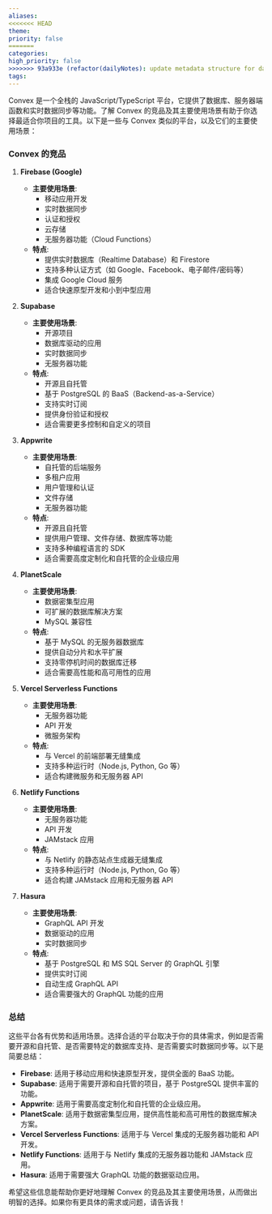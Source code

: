 ```yaml
---
aliases: 
<<<<<<< HEAD
theme: 
priority: false
=======
categories: 
high_priority: false
>>>>>>> 93a933e (refactor(dailyNotes): update metadata structure for daily notes)
tags:
---
```

Convex 是一个全栈的 JavaScript/TypeScript 平台，它提供了数据库、服务器端函数和实时数据同步等功能。了解 Convex 的竞品及其主要使用场景有助于你选择最适合你项目的工具。以下是一些与 Convex 类似的平台，以及它们的主要使用场景：

### Convex 的竞品

1. **Firebase (Google)**
   - **主要使用场景**:
     - 移动应用开发
     - 实时数据同步
     - 认证和授权
     - 云存储
     - 无服务器功能（Cloud Functions）
   - **特点**:
     - 提供实时数据库（Realtime Database）和 Firestore
     - 支持多种认证方式（如 Google、Facebook、电子邮件/密码等）
     - 集成 Google Cloud 服务
     - 适合快速原型开发和小到中型应用

2. **Supabase**
   - **主要使用场景**:
     - 开源项目
     - 数据库驱动的应用
     - 实时数据同步
     - 无服务器功能
   - **特点**:
     - 开源且自托管
     - 基于 PostgreSQL 的 BaaS（Backend-as-a-Service）
     - 支持实时订阅
     - 提供身份验证和授权
     - 适合需要更多控制和自定义的项目

3. **Appwrite**
   - **主要使用场景**:
     - 自托管的后端服务
     - 多租户应用
     - 用户管理和认证
     - 文件存储
     - 无服务器功能
   - **特点**:
     - 开源且自托管
     - 提供用户管理、文件存储、数据库等功能
     - 支持多种编程语言的 SDK
     - 适合需要高度定制化和自托管的企业级应用

4. **PlanetScale**
   - **主要使用场景**:
     - 数据密集型应用
     - 可扩展的数据库解决方案
     - MySQL 兼容性
   - **特点**:
     - 基于 MySQL 的无服务器数据库
     - 提供自动分片和水平扩展
     - 支持零停机时间的数据库迁移
     - 适合需要高性能和高可用性的应用

5. **Vercel Serverless Functions**
   - **主要使用场景**:
     - 无服务器功能
     - API 开发
     - 微服务架构
   - **特点**:
     - 与 Vercel 的前端部署无缝集成
     - 支持多种运行时（Node.js, Python, Go 等）
     - 适合构建微服务和无服务器 API

6. **Netlify Functions**
   - **主要使用场景**:
     - 无服务器功能
     - API 开发
     - JAMstack 应用
   - **特点**:
     - 与 Netlify 的静态站点生成器无缝集成
     - 支持多种运行时（Node.js, Python, Go 等）
     - 适合构建 JAMstack 应用和无服务器 API

7. **Hasura**
   - **主要使用场景**:
     - GraphQL API 开发
     - 数据驱动的应用
     - 实时数据同步
   - **特点**:
     - 基于 PostgreSQL 和 MS SQL Server 的 GraphQL 引擎
     - 提供实时订阅
     - 自动生成 GraphQL API
     - 适合需要强大的 GraphQL 功能的应用

### 总结
这些平台各有优势和适用场景。选择合适的平台取决于你的具体需求，例如是否需要开源和自托管、是否需要特定的数据库支持、是否需要实时数据同步等。以下是简要总结：

- **Firebase**: 适用于移动应用和快速原型开发，提供全面的 BaaS 功能。
- **Supabase**: 适用于需要开源和自托管的项目，基于 PostgreSQL 提供丰富的功能。
- **Appwrite**: 适用于需要高度定制化和自托管的企业级应用。
- **PlanetScale**: 适用于数据密集型应用，提供高性能和高可用性的数据库解决方案。
- **Vercel Serverless Functions**: 适用于与 Vercel 集成的无服务器功能和 API 开发。
- **Netlify Functions**: 适用于与 Netlify 集成的无服务器功能和 JAMstack 应用。
- **Hasura**: 适用于需要强大 GraphQL 功能的数据驱动应用。

希望这些信息能帮助你更好地理解 Convex 的竞品及其主要使用场景，从而做出明智的选择。如果你有更具体的需求或问题，请告诉我！